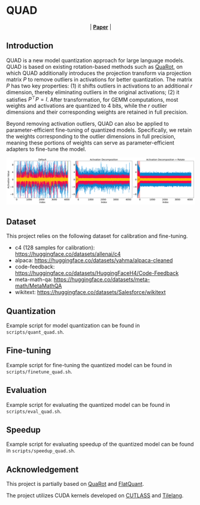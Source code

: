 # QUAD

<p align="center">
| <a href="https://arxiv.org/pdf/2503.19353"><b>Paper</b></a> |
</p>

<!-- ---

*News* 🔥
- [2025/4] QUAD is now available on [arXiv](https://arxiv.org/pdf/2503.19353).

--- -->

## Introduction

QUAD is a new model quantization approach for large language models. QUAD is based on existing rotation-based methods such as [QuaRot](https://github.com/spcl/QuaRot), on which QUAD additionally introduces the projection transform via projection matrix $P$ to remove outliers in activations for better quantization. The matrix $P$ has two key properties: (1) it shifts outliers in activations to an additional $r$ dimension, thereby eliminating outliers in the original activations; (2) it satisfies $P^\top P = I$. After transformation, for GEMM computations, most weights and activations are quantized to 4 bits, while the $r$ outlier dimensions and their corresponding weights are retained in full precision. 

Beyond removing activation outliers, QUAD can also be applied to parameter-efficient fine-tuning of quantized models. Specifically, we retain the weights corresponding to the outlier dimensions in full precision, meaning these portions of weights can serve as parameter-efficient adapters to fine-tune the model.

![](figs/activations.png)

## Dataset

This project relies on the following dataset for calibration and fine-tuning.
- c4 (128 samples for calibration): https://huggingface.co/datasets/allenai/c4
- alpaca: https://huggingface.co/datasets/yahma/alpaca-cleaned
- code-feedback: https://huggingface.co/datasets/HuggingFaceH4/Code-Feedback
- meta-math-qa: https://huggingface.co/datasets/meta-math/MetaMathQA
- wikitext: https://huggingface.co/datasets/Salesforce/wikitext

## Quantization

Example script for model quantization can be found in `scripts/quant_quad.sh`.

## Fine-tuning

Example script for fine-tuning the quantized model can be found in `scripts/finetune_quad.sh`.

## Evaluation

Example script for evaluating the quantized model can be found in `scripts/eval_quad.sh`.

## Speedup

Example script for evaluating speedup of the quantized model can be found in `scripts/speedup_quad.sh`.

## Acknowledgement

This project is partially based on [QuaRot](https://github.com/spcl/QuaRot) and [FlatQuant](https://github.com/ruikangliu/FlatQuant).

The project utilizes CUDA kernels developed on [CUTLASS](https://github.com/NVIDIA/cutlass/tree/main) and [Tilelang](https://github.com/tile-ai/tilelang).
